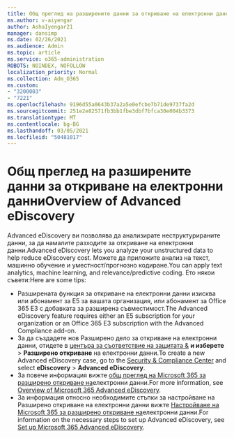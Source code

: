 ```yaml
---
title: Общ преглед на разширените данни за откриване на електронни данни
ms.author: v-aiyengar
author: AshaIyengar21
manager: dansimp
ms.date: 02/26/2021
ms.audience: Admin
ms.topic: article
ms.service: o365-administration
ROBOTS: NOINDEX, NOFOLLOW
localization_priority: Normal
ms.collection: Adm_O365
ms.custom:
- "3200003"
- "7221"
ms.openlocfilehash: 9196d55a0643b37a2a5e0efcbe7b71de9737fa2d
ms.sourcegitcommit: 251e2e82571fb3bb1fbe3dbf7bfca30e004b3373
ms.translationtype: MT
ms.contentlocale: bg-BG
ms.lasthandoff: 03/05/2021
ms.locfileid: "50481017"
---
```

# <a name="overview-of-advanced-ediscovery"></a><span data-ttu-id="aaaf8-102">Общ преглед на разширените данни за откриване на електронни данни</span><span class="sxs-lookup"><span data-stu-id="aaaf8-102">Overview of Advanced eDiscovery</span></span>

<span data-ttu-id="aaaf8-103">Advanced eDiscovery ви позволява да анализирате неструктурираните данни, за да намалите разходите за откриване на електронни данни.</span><span class="sxs-lookup"><span data-stu-id="aaaf8-103">Advanced eDiscovery lets you analyze your unstructured data to help reduce eDiscovery cost.</span></span> <span data-ttu-id="aaaf8-104">Можете да приложите анализ на текст, машинно обучение и уместност/прогнозно кодиране.</span><span class="sxs-lookup"><span data-stu-id="aaaf8-104">You can apply text analytics, machine learning, and relevance/predictive coding.</span></span> <span data-ttu-id="aaaf8-105">Ето някои съвети:</span><span class="sxs-lookup"><span data-stu-id="aaaf8-105">Here are some tips:</span></span>

- <span data-ttu-id="aaaf8-106">Разширената функция за откриване на електронни данни изисква или абонамент за E5 за вашата организация, или абонамент за Office 365 E3 с добавката за разширена съвместимост.</span><span class="sxs-lookup"><span data-stu-id="aaaf8-106">The Advanced eDiscovery feature requires either an E5 subscription for your organization or an Office 365 E3 subscription with the Advanced Compliance add-on.</span></span>
- <span data-ttu-id="aaaf8-107">За да създадете нов Разширено дело за откриване на електронни данни, отидете в [центъра за съответствие на защитата &](https://go.microsoft.com/fwlink/p/?linkid=2077143) **и изберете**  >  **Разширено откриване** на електронни данни.</span><span class="sxs-lookup"><span data-stu-id="aaaf8-107">To create a new Advanced eDiscovery case, go to the [Security & Compliance Center](https://go.microsoft.com/fwlink/p/?linkid=2077143) and select **eDiscovery** > **Advanced eDiscovery**.</span></span>
- <span data-ttu-id="aaaf8-108">За повече информация вижте [общ преглед на Microsoft 365 за разширено откриване на](https://go.microsoft.com/fwlink/?linkid=2101588)електронни данни.</span><span class="sxs-lookup"><span data-stu-id="aaaf8-108">For more information, see [Overview of Microsoft 365 Advanced eDiscovery](https://go.microsoft.com/fwlink/?linkid=2101588).</span></span>
- <span data-ttu-id="aaaf8-109">За информация относно необходимите стъпки за настройване на Разширено откриване на електронни данни вижте [Настройване на Microsoft 365 за разширено откриване на](https://go.microsoft.com/fwlink/?linkid=2122672)електронни данни.</span><span class="sxs-lookup"><span data-stu-id="aaaf8-109">For information on the necessary steps to set up Advanced eDiscovery, see [Set up Microsoft 365 Advanced eDiscovery](https://go.microsoft.com/fwlink/?linkid=2122672).</span></span>